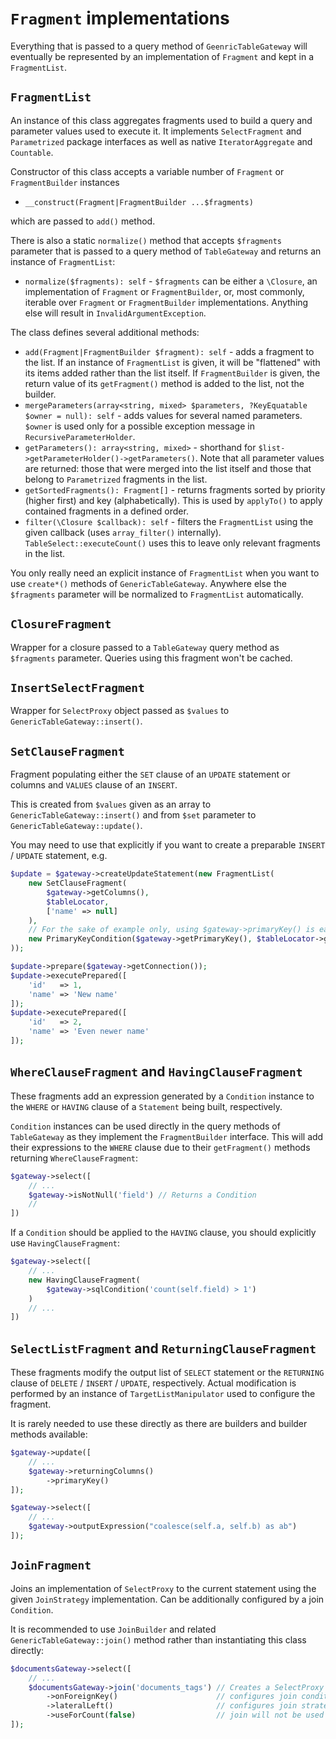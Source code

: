 # `Fragment` implementations

Everything that is passed to a query method of `GeenricTableGateway` will eventually be represented by
an implementation of `Fragment` and kept in a `FragmentList`.

## `FragmentList`

An instance of this class aggregates fragments used to build a query and parameter values used to execute it.
It implements `SelectFragment` and `Parametrized` package interfaces as well
as native `IteratorAggregate` and `Countable`.

Constructor of this class accepts a variable number of `Fragment` or `FragmentBuilder` instances
 * `__construct(Fragment|FragmentBuilder ...$fragments)`

which are passed to `add()` method.

There is also a static `normalize()` method that accepts `$fragments` parameter that is passed to a query method
of `TableGateway` and returns an instance of `FragmentList`:
 * `normalize($fragments): self` - `$fragments` can be either a `\Closure`, an implementation of `Fragment` 
   or `FragmentBuilder`, or, most commonly, iterable over `Fragment` or `FragmentBuilder` implementations.
   Anything else will result in `InvalidArgumentException`.

The class defines several additional methods:
 * `add(Fragment|FragmentBuilder $fragment): self` - adds a fragment to the list. If an instance of `FragmentList`
   is given, it will be "flattened" with its items added rather than the list itself. If `FragmentBuilder`
   is given, the return value of its `getFragment()` method is added to the list, not the builder.
 * `mergeParameters(array<string, mixed> $parameters, ?KeyEquatable $owner = null): self` - adds values
   for several named parameters. `$owner` is used only for a possible exception message in `RecursiveParameterHolder`.
 * `getParameters(): array<string, mixed>` - shorthand for `$list->getParameterHolder()->getParameters()`.
   Note that all parameter values are returned: those that were merged into the list itself and those that belong
   to `Parametrized` fragments in the list.
 * `getSortedFragments(): Fragment[]` - returns fragments sorted by priority (higher first) and key (alphabetically).
   This is used by `applyTo()` to apply contained fragments in a defined order.
 * `filter(\Closure $callback): self` - filters the `FragmentList` using the given callback (uses `array_filter()`
   internally). `TableSelect::executeCount()` uses this to leave only relevant fragments in the list.
   
You only really need an explicit instance of `FragmentList` when you want to use `create*()` methods 
of `GenericTableGateway`. Anywhere else the `$fragments` parameter will be normalized to `FragmentList` automatically.

## `ClosureFragment`

Wrapper for a closure passed to a `TableGateway` query method as `$fragments` parameter. Queries using this fragment
won't be cached.

## `InsertSelectFragment`

Wrapper for `SelectProxy` object passed as `$values` to `GenericTableGateway::insert()`.

## `SetClauseFragment`

Fragment populating either the `SET` clause of an `UPDATE` statement or columns and `VALUES` clause of an `INSERT`.

This is created from `$values` given as an array to `GenericTableGateway::insert()` and from `$set` parameter
to `GenericTableGateway::update()`.

You may need to use that explicitly if you want to create a preparable `INSERT` / `UPDATE` statement, e.g.
```PHP
$update = $gateway->createUpdateStatement(new FragmentList(
    new SetClauseFragment(
        $gateway->getColumns(),
        $tableLocator,
        ['name' => null] 
    ),
    // For the sake of example only, using $gateway->primaryKey() is easier 
    new PrimaryKeyCondition($gateway->getPrimaryKey(), $tableLocator->getTypeConverterFactory())
));

$update->prepare($gateway->getConnection());
$update->executePrepared([
    'id'   => 1,
    'name' => 'New name'
]);
$update->executePrepared([
    'id'   => 2,
    'name' => 'Even newer name'
]);

```


## `WhereClauseFragment` and `HavingClauseFragment`

These fragments add an expression generated by a `Condition` instance to the `WHERE` or `HAVING` clause of
a `Statement` being built, respectively.

`Condition` instances can be used directly in the query methods of `TableGateway` as they implement
the `FragmentBuilder` interface. This will add their expressions to the `WHERE` clause due to their `getFragment()`
methods returning `WhereClauseFragment`:
```PHP
$gateway->select([
    // ...
    $gateway->isNotNull('field') // Returns a Condition
    //
])
```

If a `Condition` should be applied to the `HAVING` clause, you should explicitly use `HavingClauseFragment`:
```PHP
$gateway->select([
    // ...
    new HavingClauseFragment(
        $gateway->sqlCondition('count(self.field) > 1')
    )
    // ...
])
```

## `SelectListFragment` and `ReturningClauseFragment`

These fragments modify the output list of `SELECT` statement or the `RETURNING` clause of
`DELETE` / `INSERT` / `UPDATE`, respectively. Actual modification is performed by an instance of
`TargetListManipulator` used to configure the fragment.

It is rarely needed to use these directly as there are builders and builder methods available:
```PHP
$gateway->update([
    // ...
    $gateway->returningColumns()
        ->primaryKey()
]);

$gateway->select([
    // ...
    $gateway->outputExpression("coalesce(self.a, self.b) as ab")
]);
```

## `JoinFragment`

Joins an implementation of `SelectProxy` to the current statement using the given `JoinStrategy` implementation.
Can be additionally configured by a join `Condition`.

It is recommended to use `JoinBuilder` and related `GenericTableGateway::join()` method rather than instantiating
this class directly:
```PHP
$documentsGateway->select([
    // ...
    $documentsGateway->join('documents_tags') // Creates a SelectProxy for a given table
        ->onForeignKey()                      // configures join condition
        ->lateralLeft()                       // configures join strategy (LateralSubselectStrategy)
        ->useForCount(false)                  // join will not be used by executeCount()
]);
```
